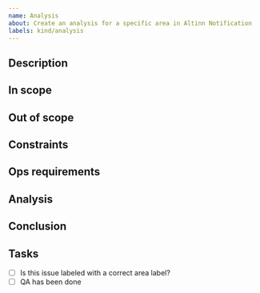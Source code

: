 ```yaml
---
name: Analysis
about: Create an analysis for a specific area in Altinn Notification
labels: kind/analysis
---
```

<!-- Internal template. If you're not part of the team and think we should do an analysis, please use the Feature Request template -->

## Description
<!-- Description of the the problem or area that is to be analysed.
Links to relevant resources, documentation or other issues. Screenshots if relevant. -->

## In scope
<!-- What's in scope of this analysis? -->

## Out of scope
<!-- What's **out** of scope for this analysis? -->

## Constraints
<!-- Constraints or requirements (technical or functional) that affects this analysis. -->

## Ops requirements
<!-- Are there any requirements for monitoring? What is being built and what could go wrong?
Are there any requirements related to backup? -->

## Analysis
<!-- A short description of how the analysis was done, what alternatives were considered etc. -->

## Conclusion
<!-- What have we found out by doing this analysis -->

## Tasks
- [ ] Is this issue labeled with a correct area label?
- [ ] QA has been done
